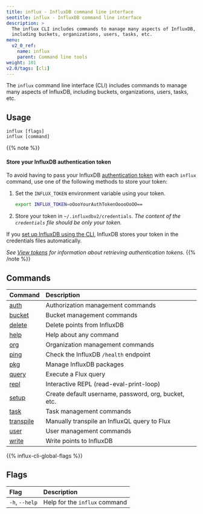 ```yaml
---
title: influx - InfluxDB command line interface
seotitle: influx - InfluxDB command line interface
description: >
  The influx CLI includes commands to manage many aspects of InfluxDB,
  including buckets, organizations, users, tasks, etc.
menu:
  v2_0_ref:
    name: influx
    parent: Command line tools
weight: 101
v2.0/tags: [cli]
---
```


The `influx` command line interface (CLI) includes commands to manage many aspects of InfluxDB,
including buckets, organizations, users, tasks, etc.

## Usage
```
influx [flags]
influx [command]
```

{{% note %}}
#### Store your InfluxDB authentication token
To avoid having to pass your InfluxDB [authentication token](/v2.0/users/tokens/)
with each `influx` command, use one of the following methods to store your token:

1.  Set the `INFLUX_TOKEN` environment variable using your token.

    ```bash
    export INFLUX_TOKEN=oOooYourAuthTokenOoooOoOO==
    ```

2.  Store your token in `~/.influxdbv2/credentials`.
    _The content of the `credentials` file should be only your token._

If you [set up InfluxDB using the CLI](/v2.0/reference/cli/influx/setup),
InfluxDB stores your token in the credentials files automatically.

_See [View tokens](/v2.0/security/tokens/view-tokens/) for information about
retrieving authentication tokens._
{{% /note %}}

## Commands
| Command                                           | Description                                          |
|:-------                                           |:-----------                                          |
| [auth](/v2.0/reference/cli/influx/auth)           | Authorization management commands                    |
| [bucket](/v2.0/reference/cli/influx/bucket)       | Bucket management commands                           |
| [delete](/v2.0/reference/cli/influx/delete)       | Delete points from InfluxDB                          |
| [help](/v2.0/reference/cli/influx/help)           | Help about any command                               |
| [org](/v2.0/reference/cli/influx/org)             | Organization management commands                     |
| [ping](/v2.0/reference/cli/influx/ping)           | Check the InfluxDB `/health` endpoint                |
| [pkg](/v2.0/reference/cli/influx/pkg)             | Manage InfluxDB packages                             |
| [query](/v2.0/reference/cli/influx/query)         | Execute a Flux query                                 |
| [repl](/v2.0/reference/cli/influx/repl)           | Interactive REPL (read-eval-print-loop)              |
| [setup](/v2.0/reference/cli/influx/setup)         | Create default username, password, org, bucket, etc. |
| [task](/v2.0/reference/cli/influx/task)           | Task management commands                             |
| [transpile](/v2.0/reference/cli/influx/transpile) | Manually transpile an InfluxQL query to Flux         |
| [user](/v2.0/reference/cli/influx/user)           | User management commands                             |
| [write](/v2.0/reference/cli/influx/write)         | Write points to InfluxDB                             |

{{% influx-cli-global-flags %}}

## Flags
| Flag           | Description                   |
|:---------------|:------------------------------|
| `-h`, `--help` | Help for the `influx` command |
